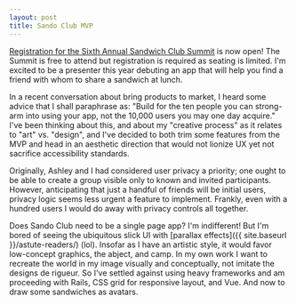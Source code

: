 ```yaml
---
layout: post
title: Sando Club MVP
---
```

[Registration for the Sixth Annual Sandwich Club Summit](http://sandwich-club.org/2017-sandwich-club-summit/) is now open! The Summit is free to attend but registration is required as seating is limited. I'm excited to be a presenter this year debuting an app that will help you find a friend with whom to share a sandwich at lunch.

In a recent conversation about bring products to market, I heard some advice that I shall paraphrase as: "Build for the ten people you can strong-arm into using your app, not the 10,000 users you may one day acquire." I've been thinking about this, and about my "creative process" as it relates to "art" vs. "design", and I've decided to both trim some features from the MVP and head in an aesthetic direction that would not lionize UX yet not sacrifice accessibility standards.

Originally, Ashley and I had considered user privacy a priority; one ought to be able to create a group visible only to known and invited participants. However, anticipating that just a handful of friends will be initial users, privacy logic seems less urgent a feature to implement. Frankly, even with a hundred users I would do away with privacy controls all together.

Does Sando Club need to be a single page app? I'm indifferent! But I'm bored of seeing the ubiquitous slick UI with [parallax effects]({{ site.baseurl }}/astute-readers/) (lol). Insofar as I have an artistic style, it would favor low-concept graphics, the abject, and camp. In my own work I want to recreate the world in my image visually and conceptually, not imitate the designs de rigueur. So I've settled against using heavy frameworks and am proceeding with Rails, CSS grid for responsive layout, and Vue. And now to draw some sandwiches as avatars.

